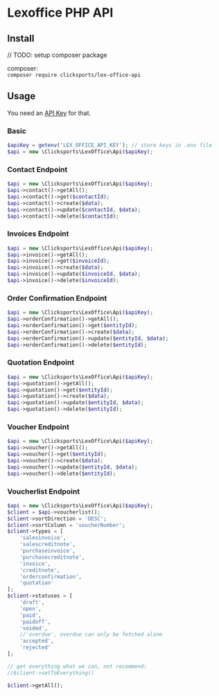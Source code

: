 # Lexoffice PHP API

## Install

// TODO: setup composer package

composer:  
`composer require clicksports/lex-office-api`

## Usage

You need an [API Key](https://app.lexoffice.de/settings/#/public-api) for that.

### Basic
```php
$apiKey = getenv('LEX_OFFICE_API_KEY'); // store keys in .env file
$api = new \Clicksports\LexOffice\Api($apiKey);
```

### Contact Endpoint
```php
$api = new \Clicksports\LexOffice\Api($apiKey);
$api->contact()->getAll();
$api->contact()->get($contactId);
$api->contact()->create($data);
$api->contact()->update($contactId, $data);
$api->contact()->delete($contactId);
```

### Invoices Endpoint
```php
$api = new \Clicksports\LexOffice\Api($apiKey);
$api->invoice()->getAll();
$api->invoice()->get($invoiceId);
$api->invoice()->create($data);
$api->invoice()->update($invoiceId, $data);
$api->invoice()->delete($invoiceId);
```


### Order Confirmation Endpoint
```php
$api = new \Clicksports\LexOffice\Api($apiKey);
$api->orderConfirmation()->getAll();
$api->orderConfirmation()->get($entityId);
$api->orderConfirmation()->create($data);
$api->orderConfirmation()->update($entityId, $data);
$api->orderConfirmation()->delete($entityId);
```

### Quotation Endpoint
```php
$api = new \Clicksports\LexOffice\Api($apiKey);
$api->quotation()->getAll();
$api->quotation()->get($entityId);
$api->quotation()->create($data);
$api->quotation()->update($entityId, $data);
$api->quotation()->delete($entityId);
```

### Voucher Endpoint
```php
$api = new \Clicksports\LexOffice\Api($apiKey);
$api->voucher()->getAll();
$api->voucher()->get($entityId);
$api->voucher()->create($data);
$api->voucher()->update($entityId, $data);
$api->voucher()->delete($entityId);
```

### Voucherlist Endpoint
```php
$api = new \Clicksports\LexOffice\Api($apiKey);
$client = $api->voucherlist();
$client->sortDirection = 'DESC';
$client->sortColumn = 'voucherNumber';
$client->types = [
    'salesinvoice',
    'salescreditnote',
    'purchaseinvoice',
    'purchasecreditnote',
    'invoice',
    'creditnote',
    'orderconfirmation',
    'quotation'
];
$client->statuses = [
    'draft',
    'open',
    'paid',
    'paidoff',
    'voided',
    //'overdue', overdue can only be fetched alone
    'accepted',
    'rejected'
];

// get everything what we can, not recommend:
//$client->setToEverything()

$client->getAll();
```

